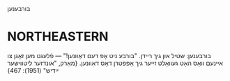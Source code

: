 בורבענען

NORTHEASTERN
==============

בורבענען: שטיל און גיך ריידן. "בורבע ניט אָפּ דעם דאַוונען!" — פֿלעגט מען זאָגן צו איינעם וואָס האָט געוואָלט זייער גיך אָפּפּטרן דאָס דאַוונען.
{מאַרק, "אונדזער ליטווישער ייִדיש" (1951): 467}
